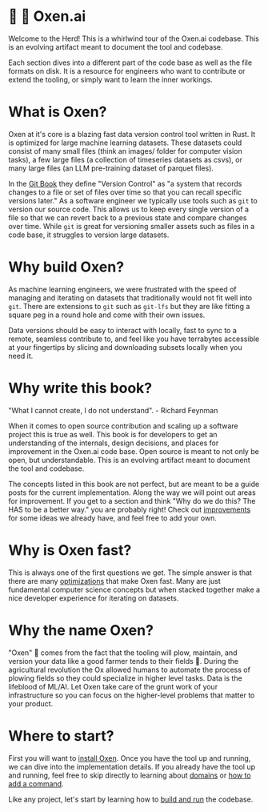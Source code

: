 # 🐂 🌾 Oxen.ai

Welcome to the Herd! This is a whirlwind tour of the Oxen.ai codebase. This is an evolving artifact meant to document the tool and codebase.

Each section dives into a different part of the code base as well as the file formats on disk. It is a resource for engineers who want to contribute or extend the tooling, or simply want to learn the inner workings.

# What is Oxen?

Oxen at it's core is a blazing fast data version control tool written in Rust. It is optimized for large machine learning datasets. These datasets could consist of many small files (think an images/ folder for computer vision tasks), a few large files (a collection of timeseries datasets as csvs), or many large files (an LLM pre-training dataset of parquet files).

In the [Git Book](https://git-scm.com/book/en/v2/Getting-Started-About-Version-Control) they define "Version Control" as "a system that records changes to a file or set of files over time so that you can recall specific versions later." As a software engineer we typically use tools such as `git` to version our source code. This allows us to keep every single version of a file so that we can revert back to a previous state and compare changes over time. While `git` is great for versioning smaller assets such as files in a code base, it struggles to version large datasets.

# Why build Oxen?

As machine learning engineers, we were frustrated with the speed of managing and iterating on datasets that traditionally would not fit well into `git`. There are extensions to `git` such as `git-lfs` but they are like fitting a square peg in a round hole and come with their own issues. 

Data versions should be easy to interact with locally, fast to sync to a remote, seamless contribute to, and feel like you have terrabytes accessible at your fingertips by slicing and downloading subsets locally when you need it.

# Why write this book?

"What I cannot create, I do not understand". - Richard Feynman

When it comes to open source contribution and scaling up a software project this is true as well. This book is for developers to get an understanding of the internals, design decisions, and places for improvement in the Oxen.ai code base. Open source is meant to not only be open, but understandable. This is an evolving artifact meant to document the tool and codebase.

The concepts listed in this book are not perfect, but are meant to be a guide posts for the current implementation. Along the way we will point out areas for improvement. If you get to a section and think "Why do we do this? The HAS to be a better way." you are probably right! Check out [improvements](./improvements.md) for some ideas we already have, and feel free to add your own.

# Why is Oxen fast?

This is always one of the first questions we get. The simple answer is that there are many [optimizations](./optimizations.md) that make Oxen fast. Many are just fundamental computer science concepts but when stacked together make a nice developer experience for iterating on datasets.

# Why the name Oxen?

"Oxen" 🐂 comes from the fact that the tooling will plow, maintain, and version your data like a good farmer tends to their fields 🌾. During the agricultural revolution the Ox allowed humans to automate the process of plowing fields so they could specialize in higher level tasks. Data is the lifeblood of ML/AI. Let Oxen take care of the grunt work of your infrastructure so you can focus on the higher-level problems that matter to your product.

# Where to start?

First you will want to [install Oxen](./development/installation.md). Once you have the tool up and running, we can dive into the implementation details. If you already have the tool up and running, feel free to skip directly to learning about [domains](./domains.md) or [how to add a command](./development/add_command.md).

Like any project, let's start by learning how to [build and run](./development/build_and_run.md) the codebase.